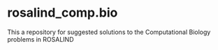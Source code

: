 # rosalind_comp.bio
This  a repository for suggested solutions to the Computational Biology problems in ROSALIND

